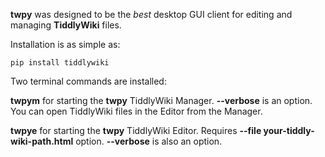 **twpy** was designed to be the *best* desktop GUI client for editing and managing **TiddlyWiki** files.

Installation is as simple as: 

`pip install tiddlywiki`

Two terminal commands are installed:

**twpym** for starting the **twpy** TiddlyWiki Manager. **--verbose** is an option. You can open TiddlyWiki files in the Editor from the Manager.

**twpye** for starting the **twpy** TiddlyWiki Editor. Requires **--file your-tiddly-wiki-path.html** option. **--verbose** is also an option. 
